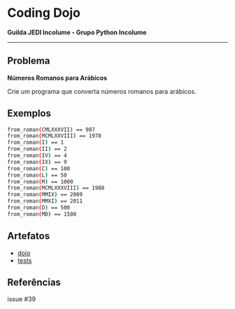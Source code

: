 # Coding Dojo
**Guilda JEDI Incolume - Grupo Python Incolume**

---

## Problema
**Números Romanos para Arábicos**

Crie um programa que converta números romanos para arábicos.

## Exemplos
```bash
from_roman(CMLXXXVII) == 987
from_roman(MCMLXXVIII) == 1978
from_roman(I) == 1
from_roman(II) == 2
from_roman(IV) == 4
from_roman(IX) == 9
from_roman(C) == 100
from_roman(L) == 50
from_roman(M) == 1000
from_roman(MCMLXXXVIII) == 1988
from_roman(MMIX) == 2009
from_roman(MMXI) == 2011
from_roman(D) == 500
from_roman(MD) == 1500
```

## Artefatos

- [dojo](./dojo.py)
- [tests](./test_20231016.py)

## Referências
issue #39
